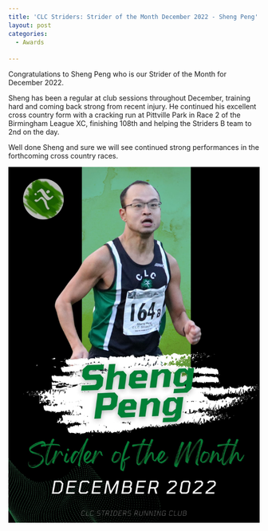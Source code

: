 ```yaml
---
title: 'CLC Striders: Strider of the Month December 2022 - Sheng Peng'
layout: post
categories:
  - Awards

---
```


Congratulations to Sheng Peng who is our Strider of the Month for December 2022.

Sheng has been a regular at club sessions throughout December, training hard and coming back strong from recent injury. He continued his excellent cross country form with a cracking run at Pittville Park in Race 2 of the Birmingham League XC, finishing 108th and helping the Striders B team to 2nd on the day. 

Well done Sheng and sure we will see continued strong performances in the forthcoming cross country races.

![Strider of the month Sheng Peng](/images/2023/01/2023-01-16-SOTM-December-2022.jpeg "CLC Strider of the month December 2022 Sheng Peng")

